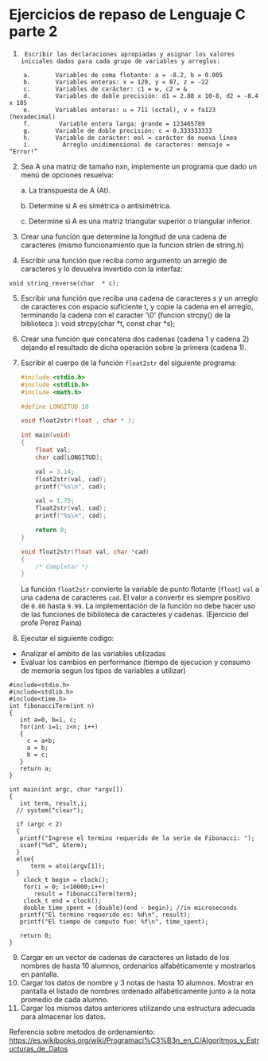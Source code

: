 # Ejercicios de repaso de Lenguaje C parte 2

1)  	Escribir las declaraciones apropiadas y asignar los valores iniciales dados para cada grupo de variables y arreglos:
```
	a.       Variables de coma flotante: a = -8.2, b = 0.005
	b.       Variables enteras: x = 129, y = 87, z = -22
	c.       Variables de carácter: c1 = w, c2 = &
	d.       Variables de doble precisión: d1 = 2.88 x 10-8, d2 = -8.4 x 105
	e.       Variables enteras: u = 711 (octal), v = fa123 (hexadecimal)
	f.        Variable entera larga: grande = 123465789
	g.       Variable de doble precisión: c = 0.333333333
	h.       Variable de carácter: eol = carácter de nueva línea
	i.         Arreglo unidimensional de caracteres: mensaje = “Error!”
```

2) Sea A una matriz de tamaño nxn, implemente un programa que dado un menú de opciones resuelva:

	a.       La transpuesta de A (At).
	
	b.       Determine si A es simétrica o antisimétrica.
	
	c.       Determine si A es una matriz triangular superior o triangular inferior.



3) Crear una función que determine la longitud de una cadena de caracteres (mismo funcionamiento que la funcion strlen de string.h)

4) Escribir una función que reciba como argumento un arreglo de caracteres y lo devuelva invertido con la interfaz:
```
void string_reverse(char  * c);
```

5) Escribir una función que reciba una cadena de caracteres s y un arreglo de caracteres con espacio suficiente t, y copie la cadena en el arreglo, terminando la cadena con el caracter ’\0’ (funcion strcpy() de la biblioteca ): void strcpy(char *t, const char *s);

6) Crear una función que concatena dos cadenas (cadena 1 y cadena 2) dejando el resultado de dicha operación sobre la primera (cadena 1). 

7) Escribir el cuerpo de la función `float2str` del siguiente programa:

     ```c
     #include <stdio.h>
     #include <stdlib.h>
     #include <math.h>
     
     #define LONGITUD 10
     
     void float2str(float , char * );
     
     int main(void)
     {
         float val;
         char cad[LONGITUD];
     
         val = 3.14;
         float2str(val, cad);
         printf("%s\n", cad);
     
         val = 1.75;
         float2str(val, cad);
         printf("%s\n", cad);
     
         return 0;
     }
     
     void float2str(float val, char *cad)
     {
         /* Completar */
     }
     ```

     La función `float2str` convierte la variable de punto flotante (`float`) `val` a una cadena de caracteres `cad`. El valor a convertir es siempre positivo de `0.00` hasta `9.99`. La implementación de la función no debe hacer uso de las funciones de biblioteca de caracteres y cadenas. (Ejercicio del profe Perez Paina)



8) Ejecutar el siguiente codigo:
 - Analizar el ambito de las variables utilizadas
 - Evaluar los cambios en performance (tiempo de ejecucion y consumo de memoria segun los tipos de variables a utilizar)
```
#include<stdio.h>
#include<stdlib.h>
#include<time.h>
int fibonacciTerm(int n)
{
   int a=0, b=1, c;
   for(int i=1; i<n; i++)
   {
     c = a+b;
     a = b;
     b = c;
   }
   return a;
}

int main(int argc, char *argv[])
{
   int term, result,i;
  // system("clear");
  
  if (argc < 2)
  {
   printf("Ingrese el termino requerido de la serie de Fibonacci: ");
   scanf("%d", &term);
  }
  else{
	  term = atoi(argv[1]);
  }
	clock_t begin = clock();
	for(i = 0; i<10000;i++)
	   result = fibonacciTerm(term);
	clock_t end = clock();
	double time_spent = (double)(end - begin); //in microseconds
   printf("El termino requerido es: %d\n", result);
   printf("El tiempo de computo fue: %f\n", time_spent);

   return 0;
}
```

9) Cargar en un vector de cadenas de caracteres un listado de los nombres de hasta 10 alumnos, ordenarlos alfabéticamente y mostrarlos en pantalla.
10) Cargar los datos de nombre y 3 notas de hasta 10 alumnos. Mostrar en pantalla el listado de nombres ordenado alfabéticamente junto a la nota promedio de cada alumno.
11) Cargar los mismos datos anteriores utilizando una estructura adecuada para almacenar los datos.

Referencia sobre metodos de ordenamiento: https://es.wikibooks.org/wiki/Programaci%C3%B3n_en_C/Algoritmos_y_Estructuras_de_Datos
